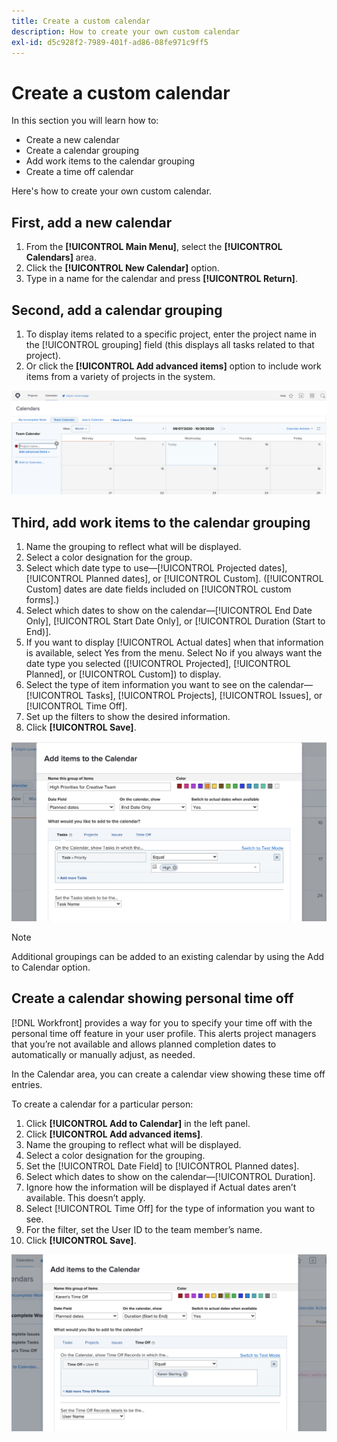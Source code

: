 ```yaml
---
title: Create a custom calendar
description: How to create your own custom calendar
exl-id: d5c928f2-7989-401f-ad86-08fe971c9ff5
---
```

# Create a custom calendar

In this section you will learn how to:

* Create a new calendar
* Create a calendar grouping
* Add work items to the calendar grouping
* Create a time off calendar

Here's how to create your own custom calendar.

## First, add a new calendar

1. From the **[!UICONTROL Main Menu]**, select the **[!UICONTROL Calendars]** area.
1. Click the **[!UICONTROL New Calendar]** option.
1. Type in a name for the calendar and press **[!UICONTROL Return]**.

## Second, add a calendar grouping

1. To display items related to a specific project, enter the project name in the [!UICONTROL grouping] field (this displays all tasks related to that project).
1. Or click the **[!UICONTROL Add advanced items]** option to include work items from a variety of projects in the system.

![An image of the screen to add a grouping to a calendar](assets/calendar-2-1.png)

## Third, add work items to the calendar grouping

1. Name the grouping to reflect what will be displayed.
1. Select a color designation for the group.
1. Select which date type to use—[!UICONTROL Projected dates], [!UICONTROL Planned dates], or [!UICONTROL Custom]. ([!UICONTROL Custom] dates are date fields included on [!UICONTROL custom forms].)
1. Select which dates to show on the calendar—[!UICONTROL End Date Only], [!UICONTROL Start Date Only], or [!UICONTROL Duration (Start to End)].
1. If you want to display [!UICONTROL Actual dates] when that information is available, select Yes from the menu. Select No if you always want the date type you selected ([!UICONTROL Projected], [!UICONTROL Planned], or [!UICONTROL Custom]) to display.
1. Select the type of item information you want to see on the calendar—[!UICONTROL Tasks], [!UICONTROL Projects], [!UICONTROL Issues], or [!UICONTROL Time Off].
1. Set up the filters to show the desired information.
1. Click **[!UICONTROL Save]**.

![An image of the screen to add work items to a calendar grouping](assets/calendar-2-2.png)

>[!NOTE]
>
>Additional groupings can be added to an existing calendar by using the Add to Calendar option.

## Create a calendar showing personal time off

[!DNL Workfront] provides a way for you to specify your time off with the personal time off feature in your user profile. This alerts project managers that you’re not available and allows planned completion dates to automatically or manually adjust, as needed. 

In the Calendar area, you can create a calendar view showing these time off entries. 

To create a calendar for a particular person:

1. Click **[!UICONTROL Add to Calendar]** in the left panel.
1. Click **[!UICONTROL Add advanced items]**.
1. Name the grouping to reflect what will be displayed.
1. Select a color designation for the grouping.
1. Set the [!UICONTROL Date Field] to [!UICONTROL Planned dates].
1. Select which dates to show on the calendar—[!UICONTROL Duration].
1. Ignore how the information will be displayed if Actual dates aren’t available. This doesn’t apply.
1. Select [!UICONTROL Time Off] for the type of information you want to see.
1. For the filter, set the User ID to the team member’s name.
1. Click **[!UICONTROL Save]**.

![An image of the screen to add time off entries to a calendar grouping](assets/calendar-2-3.png)
